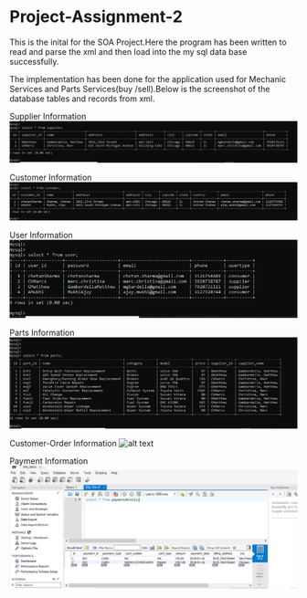 # Project-Assignment-2

This is the inital for the SOA Project.Here the program has been written to read and parse the xml and then load into the my sql data base successfully.

The implementation has been done for the application used for Mechanic Services and Parts Services(buy /sell).Below is the screenshot of the database tables and records from xml.

Supplier Information
![alt text](https://github.com/AjayMukhi/Project-Assignment-2/blob/master/images/supplier.PNG)

Customer Information
![alt text](https://github.com/AjayMukhi/Project-Assignment-2/blob/master/images/customer.PNG)

User Information
![alt text](https://github.com/AjayMukhi/Project-Assignment-2/blob/master/images/user.PNG)

Parts Information
![alt text](https://github.com/AjayMukhi/Project-Assignment-2/blob/master/images/parts.PNG)

Customer-Order Information
![alt text](https://github.com/AjayMukhi/Project-Assignment-2/blob/master/images/customerOder.PNG)

Payment Information
![alt text](https://github.com/AjayMukhi/Project-Assignment-2/blob/master/images/payment.PNG)
